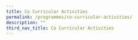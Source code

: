 ```yaml
---
title: Co Curricular Activities
permalink: /programmes/co-curricular-activities/
description: ""
third_nav_title: Co Curricular Activities
---
```

